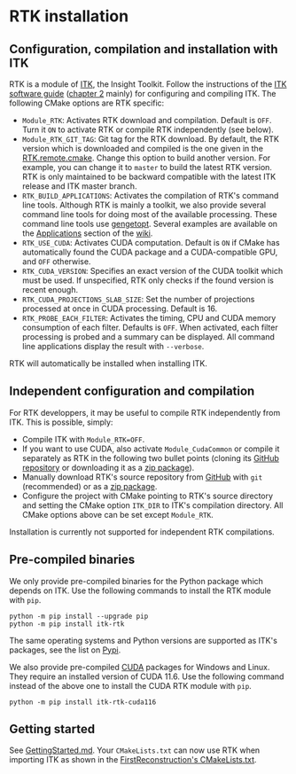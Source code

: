 RTK installation
================

Configuration, compilation and installation with ITK
----------------------------------------------------
RTK is a module of [ITK](https://www.itk.org), the Insight Toolkit. Follow the instructions of the [ITK software guide](https://itk.org/ITKSoftwareGuide/html) ([chapter 2](https://itk.org/ITKSoftwareGuide/html/Book1/ITKSoftwareGuide-Book1ch2.html) mainly) for configuring and compiling ITK. The following CMake options are RTK specific:

* `Module_RTK`: Activates RTK download and compilation. Default is `OFF`. Turn it `ON` to activate RTK or compile RTK independently (see below).
* `Module_RTK_GIT_TAG`: Git tag for the RTK download. By default, the RTK version which is downloaded and compiled is the one given in the [RTK.remote.cmake](https://github.com/InsightSoftwareConsortium/ITK/blob/master/Modules/Remote/RTK.remote.cmake). Change this option to build another version. For example, you can change it to `master` to build the latest RTK version. RTK is only maintained to be backward compatible with the latest ITK release and ITK master branch.
* `RTK_BUILD_APPLICATIONS`: Activates the compilation of RTK's command line tools. Although RTK is mainly a toolkit, we also provide several command line tools for doing most of the available processing. These command line tools use [gengetopt](https://www.gnu.org/software/gengetopt/gengetopt.html). Several examples are available on the [Applications](https://wiki.openrtk.org/index.php/RTK_wiki_help#Applications) section of the [wiki](http://wikiopenrtk.org).
* `RTK_USE_CUDA`: Activates CUDA computation. Default is `ON` if CMake has automatically found the CUDA package and a CUDA-compatible GPU, and `OFF` otherwise.
* `RTK_CUDA_VERSION`: Specifies an exact version of the CUDA toolkit which must be used. If unspecified, RTK only checks if the found version is recent enough.
* `RTK_CUDA_PROJECTIONS_SLAB_SIZE`: Set the number of projections processed at once in CUDA processing. Default is 16.
* `RTK_PROBE_EACH_FILTER`: Activates the timing, CPU and CUDA memory consumption of each filter. Defaults is `OFF`. When activated, each filter processing is probed and a summary can be displayed. All command line applications display the result with `--verbose`.

RTK will automatically be installed when installing ITK.

Independent configuration and compilation
-----------------------------------------
For RTK developpers, it may be useful to compile RTK independently from ITK. This is possible, simply:
* Compile ITK with `Module_RTK=OFF`.
* If you want to use CUDA, also activate `Module_CudaCommon` or compile it separately as RTK in the following two bullet points (cloning its [GitHub repository](https://github.com/RTKConsortium/ITKCudaCommon) or downloading it as a [zip package](https://codeload.github.com/RTKConsortium/ITKCudaCommon/zip/master)).
* Manually download RTK's source repository from [GitHub](https://github.com/RTKConsortium/RTK) with `git` (recommended) or as a [zip package](https://codeload.github.com/RTKConsortium/RTK/zip/master).
* Configure the project with CMake pointing to RTK's source directory and setting the CMake option `ITK_DIR` to ITK's compilation directory. All CMake options above can be set except `Module_RTK`.

Installation is currently not supported for independent RTK compilations.

Pre-compiled binaries
---------------------
We only provide pre-compiled binaries for the Python package which depends on ITK. Use the following commands to install the RTK module with `pip`.
```
python -m pip install --upgrade pip
python -m pip install itk-rtk
```
The same operating systems and Python versions are supported as ITK's packages, see the list on [Pypi](https://pypi.org/project/itk-rtk).

We also provide pre-compiled [CUDA](https://developer.nvidia.com/cuda-toolkit) packages for Windows and Linux. They require an installed version of CUDA 11.6. Use the following command instead of the above one to install the CUDA RTK module with `pip`.
```
python -m pip install itk-rtk-cuda116
```

Getting started
---------------
See [GettingStarted.md](GettingStarted.md). Your `CMakeLists.txt` can now use RTK when importing ITK as shown in the [FirstReconstruction's CMakeLists.txt](https://github.com/RTKConsortium/RTK/blob/master/examples/FirstReconstruction/CMakeLists.txt#L7).
